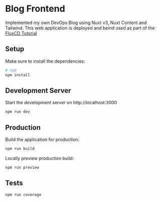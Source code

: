# Blog Frontend

Implemented my own DevOps Blog using Nuxt v3, Nuxt Content and Tailwind.
This web application is deployed and beind used as part of the [FluxCD Tutorial](https://github.com/devozs/blog-deployment)
## Setup

Make sure to install the dependencies:

```bash
# npm
npm install
```

## Development Server

Start the development server on http://localhost:3000

```bash
npm run dev
```

## Production

Build the application for production:

```bash
npm run build
```

Locally preview production build:

```bash
npm run preview
```

## Tests

```bash
npm run coverage
```
